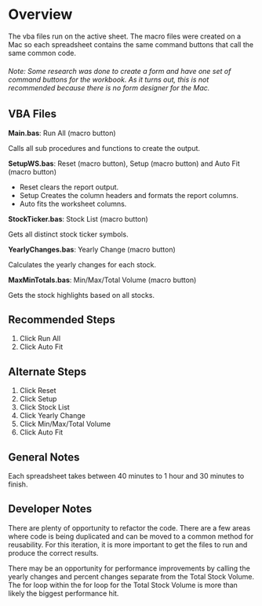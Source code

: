 # Overview
The vba files run on the active sheet.  The macro files were created on a Mac so each spreadsheet contains the same command buttons that call the same common code.
###### Note: Some research was done to create a form and have one set of command buttons for the workbook.  As it turns out, this is not recommended because there is no form designer for the Mac.

## VBA Files
**Main.bas**: Run All (macro button)

Calls all sub procedures and functions to create the output.

**SetupWS.bas**: Reset (macro button), Setup (macro button) and Auto Fit (macro button)
* Reset clears the report output.
* Setup Creates the column headers and formats the report columns.
* Auto fits the worksheet columns.

**StockTicker.bas**: Stock List (macro button)

Gets all distinct stock ticker symbols.

**YearlyChanges.bas**: Yearly Change (macro button)

Calculates the yearly changes for each stock.

**MaxMinTotals.bas**: Min/Max/Total Volume (macro button)

Gets the stock highlights based on all stocks.

## Recommended Steps
1. Click Run All
2. Click Auto Fit
## Alternate Steps
1. Click Reset
2. Click Setup
3. Click Stock List
4. Click Yearly Change
5. Click Min/Max/Total Volume
6. Click Auto Fit

## General Notes
Each spreadsheet takes between 40 minutes to 1 hour and 30 minutes to finish.

## Developer Notes
There are plenty of opportunity to refactor the code.  There are a few areas where code is being duplicated and can be moved to a common method for reusability.  For this iteration, it is more important to get the files to run and produce the correct results.

There may be an opportunity for performance improvements by calling the yearly changes and percent changes separate from the Total Stock Volume.  The for loop within the for loop for the Total Stock Volume is more than likely the biggest performance hit.
